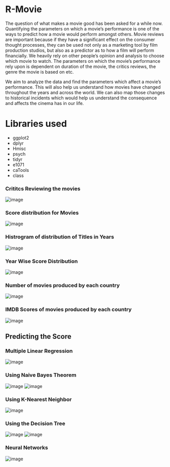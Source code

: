 # R-Movie
The question of what makes a movie good has been asked for a while now. Quantifying the parameters on which a movie’s performance is one of the ways to predict how a movie would perform amongst others. Movie reviews are important because if they have a significant effect on the consumer thought processes, they can be used not only as a marketing tool by film production studios, but also as a predictor as to how a film will perform financially. We heavily rely on other people’s opinion and analysis to choose which movie to watch. The parameters on which the movie’s performance rely upon is dependent on duration of the movie, the critics reviews, the genre the movie is based on etc. 

We aim to analyze the data and find the parameters which affect a movie’s performance. This will also help us understand how movies have changed throughout the years and across the world. We can also map those changes to historical incidents which would help us understand the consequence and affects the cinema has in our life.

# Libraries used
- ggplot2
- dplyr
- Hmisc
- psych
- tidyr
- e1071
- caTools
- class

### Crititcs Reviewing the movies
![image](https://user-images.githubusercontent.com/20626166/142136291-cdc7fcc8-2edf-43c0-985e-b47044802edf.png)
### Score distribution for Movies
![image](https://user-images.githubusercontent.com/20626166/142136306-1a1773bc-a869-4c2b-b626-4dd46cdf8e6b.png)
### Histrogram of distribution of Titles in Years 
![image](https://user-images.githubusercontent.com/20626166/142136318-5e93769b-f8fa-4695-af42-9b173c308c68.png)
### Year Wise Score Distribution
![image](https://user-images.githubusercontent.com/20626166/142136331-7e1733a7-d386-436d-a339-7061de7013a7.png)
### Number of movies produced by each country
![image](https://user-images.githubusercontent.com/20626166/142136342-c2b94fbf-55aa-466e-962f-57ddd01b1f9e.png)
### IMDB Scores of movies produced by each country
![image](https://user-images.githubusercontent.com/20626166/142136355-8696bb1e-08bc-4b40-8b87-c24624be407c.png)

## Predicting the Score
### Multiple Linear Regression
![image](https://user-images.githubusercontent.com/20626166/142136432-8e3123d5-9ea4-4a6e-ae27-b32541cb5846.png)
### Using Naive Bayes Theorem
![image](https://user-images.githubusercontent.com/20626166/142136488-dc3309ee-2326-466a-84b8-60cd7c0c3855.png)
![image](https://user-images.githubusercontent.com/20626166/142136492-df1ae22b-8dba-4e44-8d93-237d6e2da848.png)
### Using K-Nearest Neighbor 
![image](https://user-images.githubusercontent.com/20626166/142136569-b949a17a-692b-44f9-a61b-5e7e3f93bc65.png)
### Using the Decision Tree
![image](https://user-images.githubusercontent.com/20626166/142136600-114b78e7-fe18-4bcd-b967-5bd92d30eee2.png)
![image](https://user-images.githubusercontent.com/20626166/142136611-12350f72-f0e2-4de0-bb4d-b7ece9dc8f49.png)
### Neural Networks
![image](https://user-images.githubusercontent.com/20626166/142136639-3b22b8e5-3682-4f46-8b1a-a71ed490817b.png)
